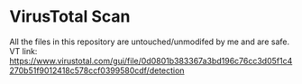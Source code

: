 # VirusTotal Scan
All the files in this repository are untouched/unmodifed by me and are safe. VT link: https://www.virustotal.com/gui/file/0d0801b383367a3bd196c76cc3d05f1c4270b51f9012418c578ccf0399580cdf/detection
